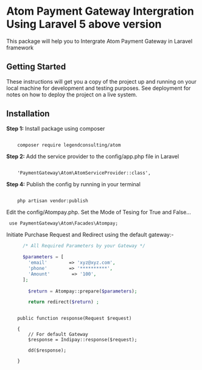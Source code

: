 # Atom Payment Gateway Intergration Using Laravel 5 above version

This package will help you to Intergrate Atom Payment Gateway in Laravel framework

## Getting Started

These instructions will get you a copy of the project up and running on your local machine for development and testing purposes. See deployment for notes on how to deploy the project on a live system.

<h2>Installation</h2>
<b>Step 1:</b> Install package using composer
<pre><code>
    composer require legendconsulting/atom
</pre></code>

<b>Step 2:</b> Add the service provider to the config/app.php file in Laravel
<pre><code>
    'PaymentGateway\Atom\AtomServiceProvider::class',
</pre></code>

<b>Step 4:</b> Publish the config by running in your terminal
<pre><code>
    php artisan vendor:publish
</pre></code>

Edit the config/Atompay.php. Set the Mode of Tesing for True and False... <br>
<pre><code> use PaymentGateway\Atom\Facades\Atompay;  </code></pre>
Initiate Purchase Request and Redirect using the default gateway:-
```php 
      /* All Required Parameters by your Gateway */
      
      $parameters = [
        'email'        => 'xyz@xyz.com',
        'phone'        => '**********',
        'Amount'        => '100',
      ];
        
        $return = Atompay::prepare($parameters);

        return redirect($return) ;
```

<pre><code> 
    public function response(Request $request)
    
    {
        // For default Gateway
        $response = Indipay::response($request);

        dd($response);
    
    }  
</code></pre>


